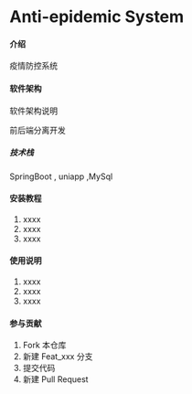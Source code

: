 # Anti-epidemic System

#### 介绍
疫情防控系统

#### 软件架构
软件架构说明

前后端分离开发
##### 技术栈

SpringBoot , uniapp ,MySql

#### 安装教程

1.  xxxx
2.  xxxx
3.  xxxx

#### 使用说明

1.  xxxx
2.  xxxx
3.  xxxx

#### 参与贡献

1.  Fork 本仓库
2.  新建 Feat_xxx 分支
3.  提交代码
4.  新建 Pull Request



